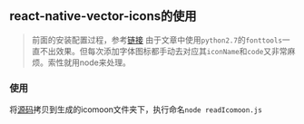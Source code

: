 ## react-native-vector-icons的使用

>前面的安装配置过程，参考[链接](https://www.jianshu.com/p/332198bf46a7)
由于文章中使用`python2.7`的`fonttools`一直不出效果。但每次添加字体图标都手动去对应其`iconName`和`code`又非常麻烦。索性就用node来处理。

### 使用
将[源码](https://github.com/kerwin-ly/Blog/blob/master/react-native/readIcomoon.js)拷贝到生成的icomoon文件夹下，执行命名`node readIcomoon.js`
